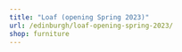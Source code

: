 ```yaml
---
title: "Loaf (opening Spring 2023)"
url: /edinburgh/loaf-opening-spring-2023/
shop: furniture
---
```

